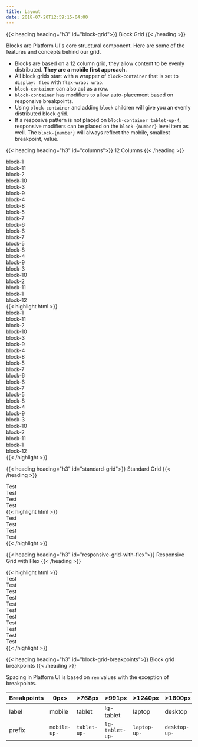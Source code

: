 ```yaml
---
title: Layout
date: 2018-07-20T12:59:15-04:00
---
```

{{< heading heading="h3" id="block-grid">}}
Block Grid
{{< /heading >}}

Blocks are Platform UI's core structural component. Here are some of the features and concepts behind our grid.

- Blocks are based on a 12 column grid, they allow content to be evenly distributed. **They are a mobile first approach.** 
- All block grids start with a wrapper of `block-container` that is set to `display: flex` with `flex-wrap: wrap`.
- `block-container` can also act as a row.
- `block-container` has modifiers to allow auto-placement based on responsive breakpoints.
- Using `block-container` and adding `block` children will give you an evenly distributed block grid.
- If a resposive pattern is not placed on `block-container tablet-up-4`, responsive modifiers can be placed on the `block-{number}` level item as well. The `block-{number}` will always reflect the mobile, smallest breakpoint, value.

{{< heading heading="h3" id="columns">}}
12 Columns
{{< /heading >}}

<div class="block-container blocks-px-2 blocks-py-2">
  <div class="block block-1">
    <div class="card">
    block-1    
    </div>  
  </div>
  <div class="block block-11">
    <div class="card h-100">
    block-11
    </div>  
  </div>
  <div class="block block-2">
    <div class="card">
    block-2    
    </div>  
  </div>
  <div class="block block-10">
    <div class="card">
    block-10  
    </div>
  </div>
  <div class="block block-3">
    <div class="card">
    block-3    
    </div>
  </div>
  <div class="block block-9">
    <div class="card">
    block-9    
    </div>  
  </div>
  <div class="block block-4">
    <div class="card">
    block-4    
    </div>  
  </div>
  <div class="block block-8">
    <div class="card">
    block-8    
    </div>  
  </div>
  <div class="block block-5">
    <div class="card">
    block-5    
    </div>  
  </div>
  <div class="block block-7">
    <div class="card">
    block-7    
    </div>  
  </div>
  <div class="block block-6">
    <div class="card">
    block-6    
    </div>  
  </div>
  <div class="block block-6">
    <div class="card">
    block-6    
    </div>  
  </div>
  <div class="block block-7">
    <div class="card">
    block-7    
    </div>  
  </div>
  <div class="block block-5">
    <div class="card">
    block-5    
    </div>  
  </div>
  <div class="block block-8">
    <div class="card">
    block-8    
    </div>  
  </div>
  <div class="block block-4">
    <div class="card">
    block-4    
    </div>  
  </div>
  <div class="block block-9">
    <div class="card">
    block-9    
    </div>  
  </div>
  <div class="block block-3">
    <div class="card">
    block-3    
    </div>  
  </div>
  <div class="block block-10">
    <div class="card">
    block-10  
    </div>
  </div>
  <div class="block block-2">
    <div class="card">
    block-2    
    </div>  
  </div>
  <div class="block block-11">
    <div class="card h-100">
    block-11
    </div>
  </div>
  <div class="block block-1">
    <div class="card">
    block-1    
    </div>  
  </div>
  <div class="block block-12">
    <div class="card">
    block-12  
    </div>
  </div>
</div>

<div class="mt-4 mb-4">
{{< highlight html >}}
<div class="block-container blocks-px-2 blocks-py-2">
  <div class="block block-1">
    <div class="card">
    block-1    
    </div>  
  </div>
  <div class="block block-11">
    <div class="card h-100">
    block-11
    </div>  
  </div>
  <div class="block block-2">
    <div class="card">
    block-2    
    </div>  
  </div>
  <div class="block block-10">
    <div class="card">
    block-10  
    </div>
  </div>
  <div class="block block-3">
    <div class="card">
    block-3    
    </div>
  </div>
  <div class="block block-9">
    <div class="card">
    block-9    
    </div>  
  </div>
  <div class="block block-4">
    <div class="card">
    block-4    
    </div>  
  </div>
  <div class="block block-8">
    <div class="card">
    block-8    
    </div>  
  </div>
  <div class="block block-5">
    <div class="card">
    block-5    
    </div>  
  </div>
  <div class="block block-7">
    <div class="card">
    block-7    
    </div>  
  </div>
  <div class="block block-6">
    <div class="card">
    block-6    
    </div>  
  </div>
  <div class="block block-6">
    <div class="card">
    block-6    
    </div>  
  </div>
  <div class="block block-7">
    <div class="card">
    block-7    
    </div>  
  </div>
  <div class="block block-5">
    <div class="card">
    block-5    
    </div>  
  </div>
  <div class="block block-8">
    <div class="card">
    block-8    
    </div>  
  </div>
  <div class="block block-4">
    <div class="card">
    block-4    
    </div>  
  </div>
  <div class="block block-9">
    <div class="card">
    block-9    
    </div>  
  </div>
  <div class="block block-3">
    <div class="card">
    block-3    
    </div>  
  </div>
  <div class="block block-10">
    <div class="card">
    block-10  
    </div>
  </div>
  <div class="block block-2">
    <div class="card">
    block-2    
    </div>  
  </div>
  <div class="block block-11">
    <div class="card h-100">
    block-11
    </div>
  </div>
  <div class="block block-1">
    <div class="card">
    block-1    
    </div>  
  </div>
  <div class="block block-12">
    <div class="card">
    block-12  
    </div>
  </div>
</div>
{{< /highlight >}}
</div>

{{< heading heading="h3" id="standard-grid">}}
Standard Grid
{{< /heading >}}

<div class="block-container blocks-px-2 blocks-py-2 tablet-up-3 laptop-up-4">
  <div class="block">
    <div class="card">
      Test
    </div>
  </div>
  <div class="block">
    <div class="card">
      Test
    </div>
  </div>
  <div class="block block--shrink">
    <div class="card">
      Test
    </div>
  </div>
  <div class="block">
    <div class="card">
      Test
    </div>
  </div>
</div>

<div class="mt-3 mb-4">
{{< highlight html >}}
<div class="block-container blocks-px-2 blocks-py-2 tablet-up-3 laptop-up-4">
  <div class="block">
    <div class="card">
      Test
    </div>
  </div>
  <div class="block">
    <div class="card">
      Test
    </div>
  </div>
  <div class="block block--shrink">
    <div class="card">
      Test
    </div>
  </div>
  <div class="block">
    <div class="card">
      Test
    </div>
  </div>
</div>
{{< /highlight >}}
</div>

{{< heading heading="h3" id="responsive-grid-with-flex">}}
Responsive Grid with Flex
{{< /heading >}}

<div class="mb-4">
{{< highlight html >}}
<div class="block-container blocks-px-2 blocks-py-2 tablet-up-3 laptop-up-4">
  <div class="block">
    <div class="card">
      Test
    </div>
  </div>
  <div class="block">
    <div class="card">
      Test
    </div>
  </div>
  <div class="block">
    <div class="card">
      Test
    </div>
  </div>
  <div class="block">
    <div class="card">
      Test
    </div>
  </div>
  <div class="block">
    <div class="card">
      Test
    </div>
  </div>
  <div class="block">
    <div class="card">
      Test
    </div>
  </div>
  <div class="block block--fill">
    <div class="card">
      Test
    </div>
  </div>
</div>

<div class="block-container blocks-px-2 blocks-py-2 tablet-up-3 laptop-up-4">
  <div class="block">
    <div class="card">
      Test
    </div>
  </div>
  <div class="block">
    <div class="card">
      Test
    </div>
  </div>
  <div class="block block--shrink">
    <div class="card">
      Test
    </div>
  </div>
  <div class="block">
    <div class="card">
      Test
    </div>
  </div>
</div>
{{< /highlight >}}
</div>


{{< heading heading="h3" id="block-grid-breakpoints">}}
Block grid breakpoints
{{< /heading >}}

Spacing in Platform UI is based on `rem` values with the exception of breakpoints.

| Breakpoints | 0px>         | >768px       | >991px          | >1240px      | >1800px       |
|-------------|--------------|--------------|-----------------|--------------|---------------|
| label       | mobile       | tablet       | lg-tablet       | laptop       | desktop       |
| prefix      | `mobile-up-` | `tablet-up-` | `lg-tablet-up-` | `laptop-up-` | `desktop-up-` |